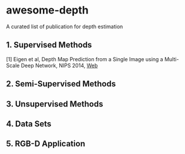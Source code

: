 # awesome-depth
A curated list of publication for depth estimation

## 1. Supervised Methods
[1] Eigen et al, Depth Map Prediction from a Single Image using a Multi-Scale Deep Network, NIPS 2014, [Web](https://cs.nyu.edu/~deigen/depth/)

## 2. Semi-Supervised Methods

## 3. Unsupervised Methods


## 4. Data Sets

## 5. RGB-D Application
